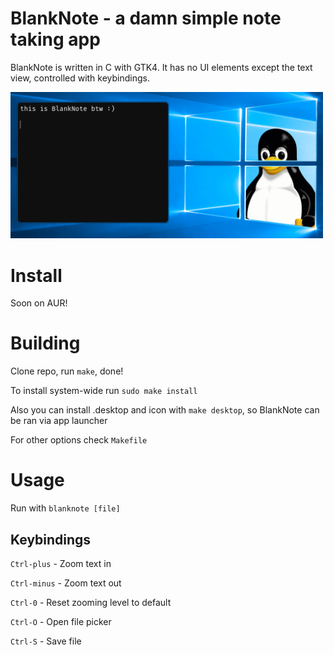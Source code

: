 # BlankNote - a damn simple note taking app 

BlankNote is written in C with GTK4. It has no UI elements except the text view, controlled with keybindings.

<img src="assets/photo.png" width="500px">

# Install
Soon on AUR!
<!-- Get it on AUR - [link to aur] -->

# Building
Clone repo, run `make`, done!

To install system-wide run `sudo make install`

Also you can install .desktop and icon with `make desktop`, so BlankNote can be ran via app launcher 

For other options check `Makefile`

# Usage
Run with `blanknote [file]`

## Keybindings
`Ctrl-plus` - Zoom text in

`Ctrl-minus` - Zoom text out

`Ctrl-0` - Reset zooming level to default

`Ctrl-O` - Open file picker

`Ctrl-S` - Save file

